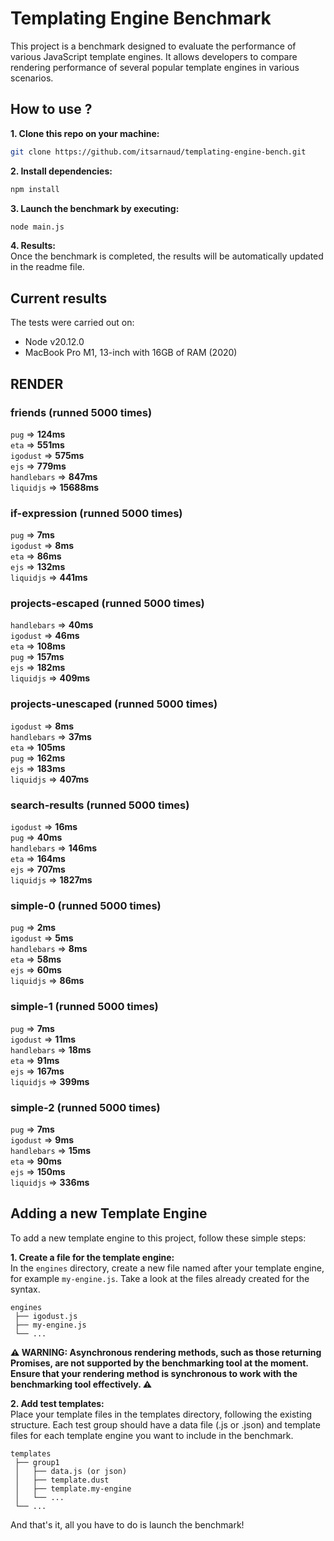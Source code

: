 # Templating Engine Benchmark

This project is a benchmark designed to evaluate the performance of various JavaScript template engines. It allows developers to compare rendering performance of several popular template engines in various scenarios.

## How to use ?

**1. Clone this repo on your machine:**
```bash
git clone https://github.com/itsarnaud/templating-engine-bench.git
```

**2. Install dependencies:**
```bash
npm install
```

**3. Launch the benchmark by executing:**
```bash
node main.js
```

**4. Results:<br/>**
Once the benchmark is completed, the results will be automatically updated in the readme file.

## Current results

The tests were carried out on:
- Node v20.12.0
- MacBook Pro M1, 13-inch with 16GB of RAM (2020)

<!-- <render performance> -->
## RENDER 

### friends (runned 5000 times) 
`pug` => **124ms** <br/> 
`eta` => **551ms** <br/> 
`igodust` => **575ms** <br/> 
`ejs` => **779ms** <br/> 
`handlebars` => **847ms** <br/> 
`liquidjs` => **15688ms** <br/> 

### if-expression (runned 5000 times) 
`pug` => **7ms** <br/> 
`igodust` => **8ms** <br/> 
`eta` => **86ms** <br/> 
`ejs` => **132ms** <br/> 
`liquidjs` => **441ms** <br/> 

### projects-escaped (runned 5000 times) 
`handlebars` => **40ms** <br/> 
`igodust` => **46ms** <br/> 
`eta` => **108ms** <br/> 
`pug` => **157ms** <br/> 
`ejs` => **182ms** <br/> 
`liquidjs` => **409ms** <br/> 

### projects-unescaped (runned 5000 times) 
`igodust` => **8ms** <br/> 
`handlebars` => **37ms** <br/> 
`eta` => **105ms** <br/> 
`pug` => **162ms** <br/> 
`ejs` => **183ms** <br/> 
`liquidjs` => **407ms** <br/> 

### search-results (runned 5000 times) 
`igodust` => **16ms** <br/> 
`pug` => **40ms** <br/> 
`handlebars` => **146ms** <br/> 
`eta` => **164ms** <br/> 
`ejs` => **707ms** <br/> 
`liquidjs` => **1827ms** <br/> 

### simple-0 (runned 5000 times) 
`pug` => **2ms** <br/> 
`igodust` => **5ms** <br/> 
`handlebars` => **8ms** <br/> 
`eta` => **58ms** <br/> 
`ejs` => **60ms** <br/> 
`liquidjs` => **86ms** <br/> 

### simple-1 (runned 5000 times) 
`pug` => **7ms** <br/> 
`igodust` => **11ms** <br/> 
`handlebars` => **18ms** <br/> 
`eta` => **91ms** <br/> 
`ejs` => **167ms** <br/> 
`liquidjs` => **399ms** <br/> 

### simple-2 (runned 5000 times) 
`pug` => **7ms** <br/> 
`igodust` => **9ms** <br/> 
`handlebars` => **15ms** <br/> 
`eta` => **90ms** <br/> 
`ejs` => **150ms** <br/> 
`liquidjs` => **336ms** <br/> 

<!-- <end> -->

## Adding a new Template Engine

To add a new template engine to this project, follow these simple steps:

**1. Create a file for the template engine:<br/>**
In the `engines` directory, create a new file named after your template engine, for example `my-engine.js`. Take a look at the files already created for the syntax.

```
engines
 ├── igodust.js
 ├── my-engine.js
 └── ...
```
**⚠️ WARNING: Asynchronous rendering methods, such as those returning Promises, are not supported by the benchmarking tool at the moment. Ensure that your rendering method is synchronous to work with the benchmarking tool effectively. ⚠️**

**2. Add test templates: <br/>**
Place your template files in the templates directory, following the existing structure. Each test group should have a data file (.js or .json) and template files for each template engine you want to include in the benchmark.

```
templates
 ├── group1
 │   ├── data.js (or json)
 │   ├── template.dust
 │   ├── template.my-engine
 │   └── ...
 └── ...
```

 And that's it, all you have to do is launch the benchmark!
